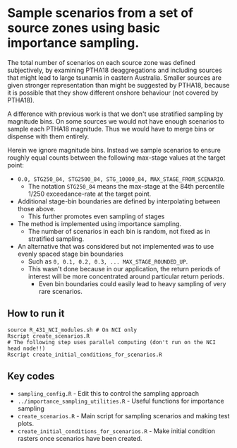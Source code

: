 # Sample scenarios from a set of source zones using basic importance sampling. 

The total number of scenarios on each source zone was defined subjectively, by examining PTHA18 deaggregations and including sources that might lead to large tsunamis in eastern Australia. Smaller sources are given stronger representation than might be suggested by PTHA18, because it is possible that they show different onshore behaviour (not covered by PTHA18).

A difference with previous work is that we don't use stratified sampling by magnitude bins. On some sources we would not have enough scenarios to sample each PTHA18 magnitude. Thus we would have to merge bins or dispense with them entirely. 

Herein we ignore magnitude bins. Instead we sample scenarios to ensure roughly equal counts between the following max-stage values at the target point: 
* `0.0, STG250_84, STG2500_84, STG_10000_84, MAX_STAGE_FROM_SCENARIO`. 
  * The notation `STG250_84` means the max-stage at the 84th percentile 1/250 exceedance-rate at the target point.
* Additional stage-bin boundaries are defined by interpolating between those above.
  * This further promotes even sampling of stages 
* The method is implemented using importance sampling. 
  * The number of scenarios in each bin is random, not fixed as in stratified sampling.
* An alternative that was considered but not implemented was to use evenly spaced stage bin boundaries 
  * Such as `0, 0.1, 0.2, 0.3, ... MAX_STAGE_ROUNDED_UP`.
  * This wasn't done because in our application, the return periods of interest will be more concentrated around particular return periods. 
    * Even bin boundaries could easily lead to heavy sampling of very rare scenarios.

## How to run it

```
source R_431_NCI_modules.sh # On NCI only
Rscript create_scenarios.R
# The following step uses parallel computing (don't run on the NCI head node!!)
Rscript create_initial_conditions_for_scenarios.R
```

## Key codes

* `sampling_config.R` - Edit this to control the sampling approach
* `../importance_sampling_utilities.R` - Useful functions for importance sampling
* `create_scenarios.R` - Main script for sampling scenarios and making test plots.
* `create_initial_conditions_for_scenarios.R` - Make initial condition rasters once scenarios have been created.
